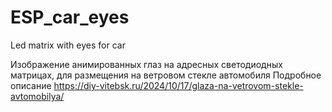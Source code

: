 # ESP_car_eyes
Led matrix with eyes for car

Изображение анимированных глаз на адресных светодиодных матрицах, для размещения на ветровом стекле автомобиля
Подробное описание https://diy-vitebsk.ru/2024/10/17/glaza-na-vetrovom-stekle-avtomobilya/ 
